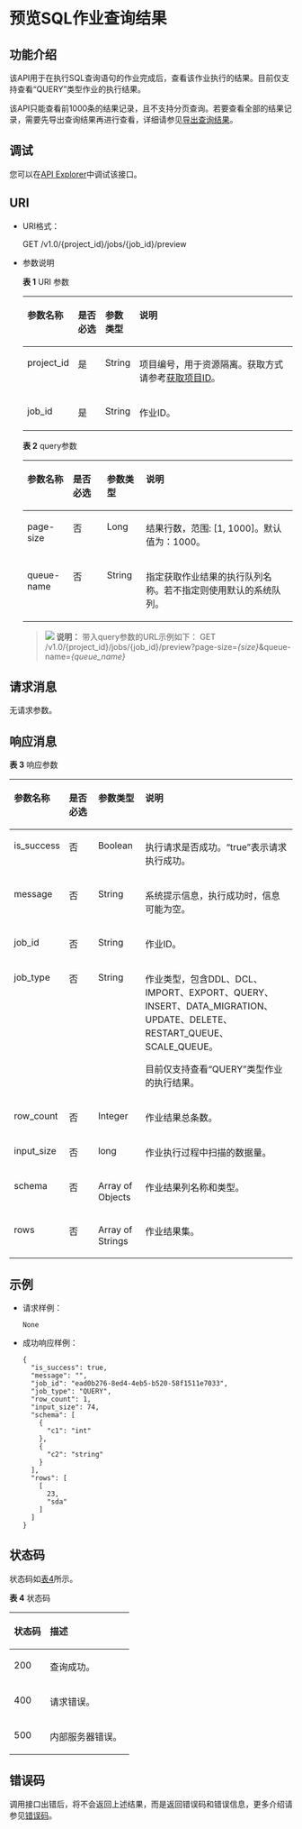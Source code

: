 # 预览SQL作业查询结果<a name="dli_02_0312"></a>

## 功能介绍<a name="s25c520608f924620832c60c39296fb4f"></a>

该API用于在执行SQL查询语句的作业完成后，查看该作业执行的结果。目前仅支持查看“QUERY”类型作业的执行结果。

该API只能查看前1000条的结果记录，且不支持分页查询。若要查看全部的结果记录，需要先导出查询结果再进行查看，详细请参见[导出查询结果](导出查询结果.md)。

## 调试<a name="section556523314214"></a>

您可以在[API Explorer](https://apiexplorer.developer.huaweicloud.com/apiexplorer/doc?product=DLI&api=ShowJobResult)中调试该接口。

## URI<a name="s46248c92bcac4e63baf217574b85b423"></a>

-   URI格式：

    GET /v1.0/\{project\_id\}/jobs/\{job\_id\}/preview


-   参数说明

    **表 1**  URI 参数

    <a name="table18337867015"></a>
    <table><thead align="left"><tr id="row2334162017"><th class="cellrowborder" valign="top" width="16.919999999999998%" id="mcps1.2.5.1.1"><p id="p19334261015"><a name="p19334261015"></a><a name="p19334261015"></a>参数名称</p>
    </th>
    <th class="cellrowborder" valign="top" width="10.23%" id="mcps1.2.5.1.2"><p id="p6334861108"><a name="p6334861108"></a><a name="p6334861108"></a>是否必选</p>
    </th>
    <th class="cellrowborder" valign="top" width="12.479999999999999%" id="mcps1.2.5.1.3"><p id="p17119637183714"><a name="p17119637183714"></a><a name="p17119637183714"></a>参数类型</p>
    </th>
    <th class="cellrowborder" valign="top" width="60.370000000000005%" id="mcps1.2.5.1.4"><p id="p8334268015"><a name="p8334268015"></a><a name="p8334268015"></a>说明</p>
    </th>
    </tr>
    </thead>
    <tbody><tr id="row7929145544017"><td class="cellrowborder" valign="top" width="16.919999999999998%" headers="mcps1.2.5.1.1 "><p id="zh-cn_topic_0069077803_p43412436"><a name="zh-cn_topic_0069077803_p43412436"></a><a name="zh-cn_topic_0069077803_p43412436"></a>project_id</p>
    </td>
    <td class="cellrowborder" valign="top" width="10.23%" headers="mcps1.2.5.1.2 "><p id="zh-cn_topic_0069077803_p26746391"><a name="zh-cn_topic_0069077803_p26746391"></a><a name="zh-cn_topic_0069077803_p26746391"></a>是</p>
    </td>
    <td class="cellrowborder" valign="top" width="12.479999999999999%" headers="mcps1.2.5.1.3 "><p id="p3119183723712"><a name="p3119183723712"></a><a name="p3119183723712"></a>String</p>
    </td>
    <td class="cellrowborder" valign="top" width="60.370000000000005%" headers="mcps1.2.5.1.4 "><p id="p1310472724012"><a name="p1310472724012"></a><a name="p1310472724012"></a>项目编号，用于资源隔离。获取方式请参考<a href="获取项目ID.md">获取项目ID</a>。</p>
    </td>
    </tr>
    <tr id="row73351761701"><td class="cellrowborder" valign="top" width="16.919999999999998%" headers="mcps1.2.5.1.1 "><p id="p173340614018"><a name="p173340614018"></a><a name="p173340614018"></a>job_id</p>
    </td>
    <td class="cellrowborder" valign="top" width="10.23%" headers="mcps1.2.5.1.2 "><p id="p123344611019"><a name="p123344611019"></a><a name="p123344611019"></a>是</p>
    </td>
    <td class="cellrowborder" valign="top" width="12.479999999999999%" headers="mcps1.2.5.1.3 "><p id="p9120113716371"><a name="p9120113716371"></a><a name="p9120113716371"></a>String</p>
    </td>
    <td class="cellrowborder" valign="top" width="60.370000000000005%" headers="mcps1.2.5.1.4 "><p id="p20335106301"><a name="p20335106301"></a><a name="p20335106301"></a>作业ID。</p>
    </td>
    </tr>
    </tbody>
    </table>

    **表 2**  query参数

    <a name="table1701101045811"></a>
    <table><thead align="left"><tr id="row77021110185813"><th class="cellrowborder" valign="top" width="16.919999999999998%" id="mcps1.2.5.1.1"><p id="p270214100585"><a name="p270214100585"></a><a name="p270214100585"></a>参数名称</p>
    </th>
    <th class="cellrowborder" valign="top" width="12.57%" id="mcps1.2.5.1.2"><p id="p177021410155813"><a name="p177021410155813"></a><a name="p177021410155813"></a>是否必选</p>
    </th>
    <th class="cellrowborder" valign="top" width="14.469999999999999%" id="mcps1.2.5.1.3"><p id="p57021110145813"><a name="p57021110145813"></a><a name="p57021110145813"></a>参数类型</p>
    </th>
    <th class="cellrowborder" valign="top" width="56.04%" id="mcps1.2.5.1.4"><p id="p16702111012588"><a name="p16702111012588"></a><a name="p16702111012588"></a>说明</p>
    </th>
    </tr>
    </thead>
    <tbody><tr id="row11703131011581"><td class="cellrowborder" valign="top" width="16.919999999999998%" headers="mcps1.2.5.1.1 "><p id="p17031610195820"><a name="p17031610195820"></a><a name="p17031610195820"></a>page-size</p>
    </td>
    <td class="cellrowborder" valign="top" width="12.57%" headers="mcps1.2.5.1.2 "><p id="p2703171065815"><a name="p2703171065815"></a><a name="p2703171065815"></a>否</p>
    </td>
    <td class="cellrowborder" valign="top" width="14.469999999999999%" headers="mcps1.2.5.1.3 "><p id="p1670331015817"><a name="p1670331015817"></a><a name="p1670331015817"></a>Long</p>
    </td>
    <td class="cellrowborder" valign="top" width="56.04%" headers="mcps1.2.5.1.4 "><p id="p18703201015818"><a name="p18703201015818"></a><a name="p18703201015818"></a>结果行数，范围: [1, 1000]。默认值为：1000。</p>
    </td>
    </tr>
    <tr id="row1870315109586"><td class="cellrowborder" valign="top" width="16.919999999999998%" headers="mcps1.2.5.1.1 "><p id="p177041210165813"><a name="p177041210165813"></a><a name="p177041210165813"></a>queue-name</p>
    </td>
    <td class="cellrowborder" valign="top" width="12.57%" headers="mcps1.2.5.1.2 "><p id="p1370481065811"><a name="p1370481065811"></a><a name="p1370481065811"></a>否</p>
    </td>
    <td class="cellrowborder" valign="top" width="14.469999999999999%" headers="mcps1.2.5.1.3 "><p id="p1970416109587"><a name="p1970416109587"></a><a name="p1970416109587"></a>String</p>
    </td>
    <td class="cellrowborder" valign="top" width="56.04%" headers="mcps1.2.5.1.4 "><p id="p470410107589"><a name="p470410107589"></a><a name="p470410107589"></a>指定获取作业结果的执行队列名称。若不指定则使用默认的系统队列。</p>
    </td>
    </tr>
    </tbody>
    </table>

    >![](public_sys-resources/icon-note.gif) **说明：** 
    >带入query参数的URL示例如下：
    >GET /v1.0/\{project\_id\}/jobs/\{job\_id\}/preview?page-size=_\{size\}_&queue-name=_\{queue\_name\}_


## 请求消息<a name="se4ec083d06454f1d82589db5de2c43cc"></a>

无请求参数。

## 响应消息<a name="s26e44e4c19ae431ab7d5d8758c986eb8"></a>

**表 3**  响应参数

<a name="table1175762563013"></a>
<table><thead align="left"><tr id="row17758142518307"><th class="cellrowborder" valign="top" width="14.55145514551455%" id="mcps1.2.5.1.1"><p id="p727713523308"><a name="p727713523308"></a><a name="p727713523308"></a>参数名称</p>
</th>
<th class="cellrowborder" valign="top" width="11.061106110611062%" id="mcps1.2.5.1.2"><p id="p7363240460"><a name="p7363240460"></a><a name="p7363240460"></a>是否必选</p>
</th>
<th class="cellrowborder" valign="top" width="16.881688168816883%" id="mcps1.2.5.1.3"><p id="p171211130123515"><a name="p171211130123515"></a><a name="p171211130123515"></a>参数类型</p>
</th>
<th class="cellrowborder" valign="top" width="57.505750575057505%" id="mcps1.2.5.1.4"><p id="p112771852113019"><a name="p112771852113019"></a><a name="p112771852113019"></a>说明</p>
</th>
</tr>
</thead>
<tbody><tr id="row1175852593012"><td class="cellrowborder" valign="top" width="14.55145514551455%" headers="mcps1.2.5.1.1 "><p id="p375822523018"><a name="p375822523018"></a><a name="p375822523018"></a>is_success</p>
</td>
<td class="cellrowborder" valign="top" width="11.061106110611062%" headers="mcps1.2.5.1.2 "><p id="p73631845467"><a name="p73631845467"></a><a name="p73631845467"></a>否</p>
</td>
<td class="cellrowborder" valign="top" width="16.881688168816883%" headers="mcps1.2.5.1.3 "><p id="p3812181519518"><a name="p3812181519518"></a><a name="p3812181519518"></a>Boolean</p>
</td>
<td class="cellrowborder" valign="top" width="57.505750575057505%" headers="mcps1.2.5.1.4 "><p id="p862011251763"><a name="p862011251763"></a><a name="p862011251763"></a>执行请求是否成功。<span class="parmvalue" id="parmvalue6163363216617"><a name="parmvalue6163363216617"></a><a name="parmvalue6163363216617"></a>“true”</span>表示请求执行成功。</p>
</td>
</tr>
<tr id="row1875812533016"><td class="cellrowborder" valign="top" width="14.55145514551455%" headers="mcps1.2.5.1.1 "><p id="p975882514303"><a name="p975882514303"></a><a name="p975882514303"></a>message</p>
</td>
<td class="cellrowborder" valign="top" width="11.061106110611062%" headers="mcps1.2.5.1.2 "><p id="p163631243463"><a name="p163631243463"></a><a name="p163631243463"></a>否</p>
</td>
<td class="cellrowborder" valign="top" width="16.881688168816883%" headers="mcps1.2.5.1.3 "><p id="p18813715254"><a name="p18813715254"></a><a name="p18813715254"></a>String</p>
</td>
<td class="cellrowborder" valign="top" width="57.505750575057505%" headers="mcps1.2.5.1.4 "><p id="a9a27f692c352434fbfde0c951e23503b"><a name="a9a27f692c352434fbfde0c951e23503b"></a><a name="a9a27f692c352434fbfde0c951e23503b"></a>系统提示信息，执行成功时，信息可能为空。</p>
</td>
</tr>
<tr id="row147582025103017"><td class="cellrowborder" valign="top" width="14.55145514551455%" headers="mcps1.2.5.1.1 "><p id="p5758132513309"><a name="p5758132513309"></a><a name="p5758132513309"></a>job_id</p>
</td>
<td class="cellrowborder" valign="top" width="11.061106110611062%" headers="mcps1.2.5.1.2 "><p id="p1936319416466"><a name="p1936319416466"></a><a name="p1936319416466"></a>否</p>
</td>
<td class="cellrowborder" valign="top" width="16.881688168816883%" headers="mcps1.2.5.1.3 "><p id="p48139153518"><a name="p48139153518"></a><a name="p48139153518"></a>String</p>
</td>
<td class="cellrowborder" valign="top" width="57.505750575057505%" headers="mcps1.2.5.1.4 "><p id="p19620152516611"><a name="p19620152516611"></a><a name="p19620152516611"></a>作业ID。</p>
</td>
</tr>
<tr id="row57581125183017"><td class="cellrowborder" valign="top" width="14.55145514551455%" headers="mcps1.2.5.1.1 "><p id="p1975812254301"><a name="p1975812254301"></a><a name="p1975812254301"></a>job_type</p>
</td>
<td class="cellrowborder" valign="top" width="11.061106110611062%" headers="mcps1.2.5.1.2 "><p id="p136394104616"><a name="p136394104616"></a><a name="p136394104616"></a>否</p>
</td>
<td class="cellrowborder" valign="top" width="16.881688168816883%" headers="mcps1.2.5.1.3 "><p id="p168137152053"><a name="p168137152053"></a><a name="p168137152053"></a>String</p>
</td>
<td class="cellrowborder" valign="top" width="57.505750575057505%" headers="mcps1.2.5.1.4 "><p id="p19547103314618"><a name="p19547103314618"></a><a name="p19547103314618"></a>作业类型，包含DDL、DCL、IMPORT、EXPORT、QUERY、INSERT、DATA_MIGRATION、UPDATE、DELETE、RESTART_QUEUE、SCALE_QUEUE。</p>
<p id="p263831915266"><a name="p263831915266"></a><a name="p263831915266"></a>目前仅支持查看“QUERY”类型作业的执行结果。</p>
</td>
</tr>
<tr id="row8145205326"><td class="cellrowborder" valign="top" width="14.55145514551455%" headers="mcps1.2.5.1.1 "><p id="p015520103215"><a name="p015520103215"></a><a name="p015520103215"></a>row_count</p>
</td>
<td class="cellrowborder" valign="top" width="11.061106110611062%" headers="mcps1.2.5.1.2 "><p id="p4363134184610"><a name="p4363134184610"></a><a name="p4363134184610"></a>否</p>
</td>
<td class="cellrowborder" valign="top" width="16.881688168816883%" headers="mcps1.2.5.1.3 "><p id="p48131815251"><a name="p48131815251"></a><a name="p48131815251"></a>Integer</p>
</td>
<td class="cellrowborder" valign="top" width="57.505750575057505%" headers="mcps1.2.5.1.4 "><p id="p14151820183218"><a name="p14151820183218"></a><a name="p14151820183218"></a>作业结果总条数。</p>
</td>
</tr>
<tr id="row10990152253217"><td class="cellrowborder" valign="top" width="14.55145514551455%" headers="mcps1.2.5.1.1 "><p id="p19901122113216"><a name="p19901122113216"></a><a name="p19901122113216"></a>input_size</p>
</td>
<td class="cellrowborder" valign="top" width="11.061106110611062%" headers="mcps1.2.5.1.2 "><p id="p53631546466"><a name="p53631546466"></a><a name="p53631546466"></a>否</p>
</td>
<td class="cellrowborder" valign="top" width="16.881688168816883%" headers="mcps1.2.5.1.3 "><p id="p94349351478"><a name="p94349351478"></a><a name="p94349351478"></a>long</p>
</td>
<td class="cellrowborder" valign="top" width="57.505750575057505%" headers="mcps1.2.5.1.4 "><p id="p119901622103210"><a name="p119901622103210"></a><a name="p119901622103210"></a>作业执行过程中扫描的数据量。</p>
</td>
</tr>
<tr id="row8419638163220"><td class="cellrowborder" valign="top" width="14.55145514551455%" headers="mcps1.2.5.1.1 "><p id="p541923816325"><a name="p541923816325"></a><a name="p541923816325"></a>schema</p>
</td>
<td class="cellrowborder" valign="top" width="11.061106110611062%" headers="mcps1.2.5.1.2 "><p id="p4363104134612"><a name="p4363104134612"></a><a name="p4363104134612"></a>否</p>
</td>
<td class="cellrowborder" valign="top" width="16.881688168816883%" headers="mcps1.2.5.1.3 "><p id="p27869361976"><a name="p27869361976"></a><a name="p27869361976"></a>Array of  Objects</p>
</td>
<td class="cellrowborder" valign="top" width="57.505750575057505%" headers="mcps1.2.5.1.4 "><p id="p20419143820327"><a name="p20419143820327"></a><a name="p20419143820327"></a>作业结果列名称和类型。</p>
</td>
</tr>
<tr id="row13066311577"><td class="cellrowborder" valign="top" width="14.55145514551455%" headers="mcps1.2.5.1.1 "><p id="p667317416715"><a name="p667317416715"></a><a name="p667317416715"></a>rows</p>
</td>
<td class="cellrowborder" valign="top" width="11.061106110611062%" headers="mcps1.2.5.1.2 "><p id="p173631042463"><a name="p173631042463"></a><a name="p173631042463"></a>否</p>
</td>
<td class="cellrowborder" valign="top" width="16.881688168816883%" headers="mcps1.2.5.1.3 "><p id="p378683612717"><a name="p378683612717"></a><a name="p378683612717"></a>Array of Strings</p>
</td>
<td class="cellrowborder" valign="top" width="57.505750575057505%" headers="mcps1.2.5.1.4 "><p id="p93071431874"><a name="p93071431874"></a><a name="p93071431874"></a>作业结果集。</p>
</td>
</tr>
</tbody>
</table>

## 示例<a name="section3290817714576"></a>

-   请求样例：

    ```
    None
    ```

-   成功响应样例：

    ```
    {
      "is_success": true,
      "message": "",
      "job_id": "ead0b276-8ed4-4eb5-b520-58f1511e7033",
      "job_type": "QUERY",
      "row_count": 1,
      "input_size": 74,
      "schema": [
        {
          "c1": "int"
        },
        {
          "c2": "string"
        }
      ],
      "rows": [
        [
          23,
          "sda"
        ]
      ]
    }
    ```


## 状态码<a name="sf39cfd445ad24e9e82754fcb0027179d"></a>

状态码如[表4](#tb12870f1c5f24b27abd55ca24264af36)所示。

**表 4**  状态码

<a name="tb12870f1c5f24b27abd55ca24264af36"></a>
<table><thead align="left"><tr id="r8d54231f95b14c01a5e55e95f3b2e838"><th class="cellrowborder" valign="top" width="30%" id="mcps1.2.3.1.1"><p id="ab49d21f312644072a331f43e92baf853"><a name="ab49d21f312644072a331f43e92baf853"></a><a name="ab49d21f312644072a331f43e92baf853"></a>状态码</p>
</th>
<th class="cellrowborder" valign="top" width="70%" id="mcps1.2.3.1.2"><p id="aea1d3bd107bb4c499da79a88832d256c"><a name="aea1d3bd107bb4c499da79a88832d256c"></a><a name="aea1d3bd107bb4c499da79a88832d256c"></a>描述</p>
</th>
</tr>
</thead>
<tbody><tr id="r211ad4eb571d4d938e5579998723174e"><td class="cellrowborder" valign="top" width="30%" headers="mcps1.2.3.1.1 "><p id="a3153e07b3a9749adba92599fe6628fbf"><a name="a3153e07b3a9749adba92599fe6628fbf"></a><a name="a3153e07b3a9749adba92599fe6628fbf"></a>200</p>
</td>
<td class="cellrowborder" valign="top" width="70%" headers="mcps1.2.3.1.2 "><p id="p104431642124811"><a name="p104431642124811"></a><a name="p104431642124811"></a>查询成功。</p>
</td>
</tr>
<tr id="row44937531727"><td class="cellrowborder" valign="top" width="30%" headers="mcps1.2.3.1.1 "><p id="p184941532219"><a name="p184941532219"></a><a name="p184941532219"></a>400</p>
</td>
<td class="cellrowborder" valign="top" width="70%" headers="mcps1.2.3.1.2 "><p id="p2049413539219"><a name="p2049413539219"></a><a name="p2049413539219"></a>请求错误。</p>
</td>
</tr>
<tr id="row65331212142411"><td class="cellrowborder" valign="top" width="30%" headers="mcps1.2.3.1.1 "><p id="p5537171216249"><a name="p5537171216249"></a><a name="p5537171216249"></a>500</p>
</td>
<td class="cellrowborder" valign="top" width="70%" headers="mcps1.2.3.1.2 "><p id="p953813124249"><a name="p953813124249"></a><a name="p953813124249"></a>内部服务器错误。</p>
</td>
</tr>
</tbody>
</table>

## 错误码<a name="section13596141025715"></a>

调用接口出错后，将不会返回上述结果，而是返回错误码和错误信息，更多介绍请参见[错误码](错误码.md)。

